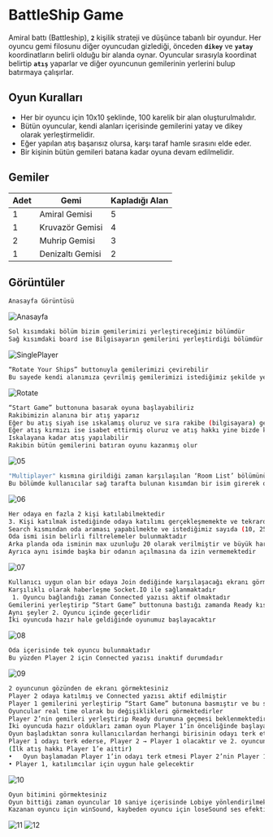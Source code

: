 # BattleShip Game 
Amiral battı (Battleship), **`2`** kişilik strateji ve düşünce tabanlı bir oyundur. Her oyuncu gemi filosunu diğer oyuncudan gizlediği, önceden **`dikey`** ve **`yatay`** koordinatların belirli olduğu bir alanda oynar. Oyuncular sırasıyla koordinat belirtip **`atış`** yaparlar ve diğer oyuncunun gemilerinin yerlerini bulup batırmaya çalışırlar.

## Oyun Kuralları
 - Her bir oyuncu için 10x10 şeklinde, 100 karelik bir alan oluşturulmalıdır.
 - Bütün oyuncular, kendi alanları içerisinde gemilerini yatay ve dikey olarak yerleştirmelidir.
 - Eğer yapılan atış başarısız olursa, karşı taraf hamle sırasını elde eder.
 - Bir kişinin bütün gemileri batana kadar oyuna devam edilmelidir.

## Gemiler
| Adet | Gemi | Kapladığı Alan |
|------|------|----------------|
|   1  |Amiral Gemisi|       5        |
|   1  |Kruvazör Gemisi|       4        |
|   2  |Muhrip Gemisi|       3        |
|   1  |Denizaltı Gemisi|       2        |

## Görüntüler
```sh
Anasayfa Görüntüsü
```
![Anasayfa](https://github.com/kaansertel/BattleShip/blob/master/images/01_Anasayfa.jpg)

```sh
Sol kısımdaki bölüm bizim gemilerimizi yerleştireceğimiz bölümdür
Sağ kısımdaki board ise Bilgisayarın gemilerini yerleştirdiği bölümdür
``` 

![SinglePlayer](https://github.com/kaansertel/BattleShip/blob/master/images/02_SinglePlayer.jpg)

```sh
“Rotate Your Ships” buttonuyla gemilerimizi çevirebilir
Bu sayede kendi alanımıza çevrilmiş gemilerimizi istediğimiz şekilde yerleştirebiliriz
``` 
![Rotate](https://github.com/kaansertel/BattleShip/blob/master/images/04_RotateShip.jpg)

```sh
“Start Game” buttonuna basarak oyuna başlayabiliriz
Rakibimizin alanına bir atış yaparız
Eğer bu atış siyah ise ıskalamış oluruz ve sıra rakibe (bilgisayara) geçer ve o bizim alanımıza bir atış yapar
Eğer atış kırmızı ise isabet ettirmiş oluruz ve atış hakkı yine bizde kalır
Iskalayana kadar atış yapılabilir
Rakibin bütün gemilerini batıran oyunu kazanmış olur
``` 
![05](https://github.com/kaansertel/BattleShip/blob/master/images/05.png)

```sh
"Multiplayer" kısmına girildiği zaman karşılaşılan ‘Room List’ bölümünü görebilmekteyiz
Bu bölümde kullanıcılar sağ tarafta bulunan kısımdan bir isim girerek o isimde bir oda oluşturabilirler
```
![06](https://github.com/kaansertel/BattleShip/blob/master/images/11.png)

```sh
Her odaya en fazla 2 kişi katılabilmektedir
3. Kişi katılmak istediğinde odaya katılımı gerçekleşmemekte ve tekrardan bu ekrana yönlendirilmektedir
Search kısmından oda araması yapabilmekte ve istediğimiz sayıda (10, 25, 50, 100) şeklinde odalar listelenebilmektedir
Oda ismi isin belirli filtrelemeler bulunmaktadır
Arka planda oda isminin max uzunluğu 20 olarak verilmiştir ve büyük harf dahi girilse küçük harflere dönüştürülmektedir
Ayrıca aynı isimde başka bir odanın açılmasına da izin vermemektedir
```
![07](https://github.com/kaansertel/BattleShip/blob/master/images/12.png)

```sh
Kullanıcı uygun olan bir odaya Join dediğinde karşılaşacağı ekranı görmektesiniz
Karşılıklı olarak haberleşme Socket.IO ile sağlanmaktadır
 1. Oyuncu bağlandığı zaman Connected yazısı aktif olmaktadır
Gemilerini yerleştirip “Start Game” buttonuna bastığı zamanda Ready kısmı aktif olmaktadır
Aynı şeyler 2. Oyuncu içinde geçerlidir
İki oyuncuda hazır hale geldiğinde oyunumuz başlayacaktır
```
![08](https://github.com/kaansertel/BattleShip/blob/master/images/06.png)

```sh
Oda içerisinde tek oyuncu bulunmaktadır
Bu yüzden Player 2 için Connected yazısı inaktif durumdadır
```
![09](https://github.com/kaansertel/BattleShip/blob/master/images/07.png)


```sh
2 oyuncunun gözünden de ekranı görmektesiniz
Player 2 odaya katılmış ve Connected yazısı aktif edilmiştir
Player 1 gemilerini yerleştirip “Start Game” butonuna basmıştır ve bu sayede Ready durumuna geçmiştir
Oyuncular real time olarak bu değişiklikleri görmektedirler
Player 2’nin gemileri yerleştirip Ready durumuna geçmesi beklenmektedir
İki oyuncuda hazır oldukları zaman oyun Player 1’in önceliğinde başlayacaktır
Oyun başladıktan sonra kullanıcılardan herhangi birisinin odayı terk etmesi durumunda oyun sıfırlanacaktır
Player 1 odayı terk ederse, Player 2 → Player 1 olacaktır ve 2. oyuncunun odaya katılması beklenecektir
(İlk atış hakkı Player 1’e aittir)
•	Oyun başlamadan Player 1’in odayı terk etmesi Player 2’nin Player 1 olmasını sağlamamaktadır
• Player 1, katılımcılar için uygun hale gelecektir
```
![10](https://github.com/kaansertel/BattleShip/blob/master/images/08.png)

```sh
Oyun bitimini görmektesiniz
Oyun bittiği zaman oyuncular 10 saniye içerisinde Lobiye yönlendirilmektedir
Kazanan oyuncu için winSound, kaybeden oyuncu için loseSound ses efekti çalmaktadır
```
![11](https://github.com/kaansertel/BattleShip/blob/master/images/09.png)
![12](https://github.com/kaansertel/BattleShip/blob/master/images/10.png)

